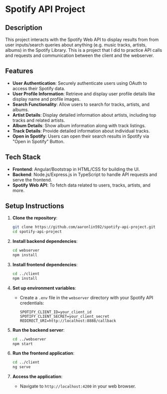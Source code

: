 # Spotify API Project

## Description

This project interacts with the Spotify Web API to display results from from user inputs/search queries about anything (e.g. music tracks, artists, albums) in the Spotify Library. This is a project that I did to practice API calls and requests and communication between the client and the webserver.

## Features

- **User Authentication**: Securely authenticate users using OAuth to access their Spotify data.
- **User Profile Information**: Retrieve and display user profile details like display name and profile images.
- **Search Functionality**: Allow users to search for tracks, artists, and albums.
- **Artist Details**: Display detailed information about artists, including top tracks and related artists.
- **Album Details**: Show album information along with track listings.
- **Track Details**: Provide detailed information about individual tracks.
- **Open in Spotify**: Users can open their search results in Spotify via "Open in Spotify" Button.

## Tech Stack

- **Frontend**: Angular/Bootstrap in HTML/CSS for building the UI.
- **Backend**: Node.js/Express.js in TypeScript to handle API requests and serve the frontend.
- **Spotify Web API**: To fetch data related to users, tracks, artists, and more.

## Setup Instructions

1. **Clone the repository**:

    ```bash
    git clone https://github.com/aaronlin592/spotify-api-project.git
    cd spotify-api-project
    ```

2. **Install backend dependencies**:

    ```bash
    cd webserver
    npm install
    ```

3. **Install frontend dependencies**:

    ```bash
    cd ../client
    npm install
    ```

4. **Set up environment variables**:

    - Create a `.env` file in the `webserver` directory with your Spotify API credentials:

        ```
        SPOTIFY_CLIENT_ID=your_client_id
        SPOTIFY_CLIENT_SECRET=your_client_secret
        REDIRECT_URI=http://localhost:8888/callback
        ```

5. **Run the backend server**:

    ```bash
    cd ../webserver
    npm start
    ```

6. **Run the frontend application**:

    ```bash
    cd ../client
    ng serve
    ```

7. **Access the application**:

    - Navigate to `http://localhost:4200` in your web browser.

